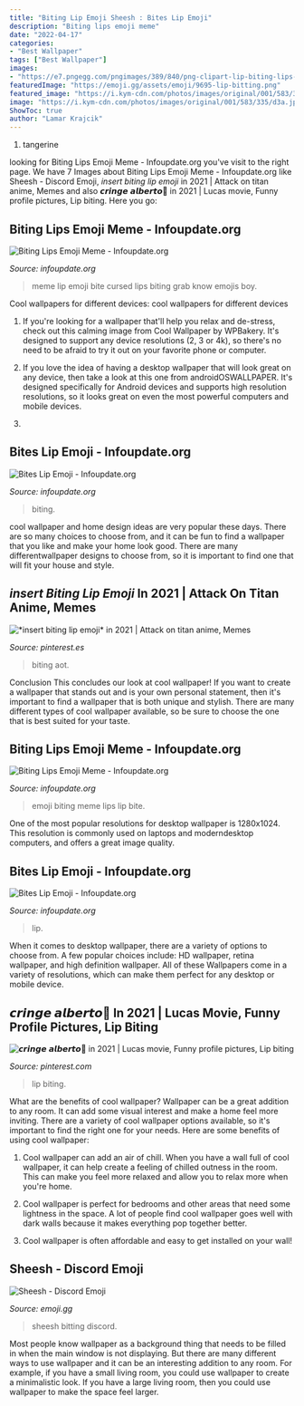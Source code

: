 ```yaml
---
title: "Biting Lip Emoji Sheesh : Bites Lip Emoji"
description: "Biting lips emoji meme"
date: "2022-04-17"
categories:
- "Best Wallpaper"
tags: ["Best Wallpaper"]
images:
- "https://e7.pngegg.com/pngimages/389/840/png-clipart-lip-biting-lips-love-heart.png"
featuredImage: "https://emoji.gg/assets/emoji/9695-lip-bitting.png"
featured_image: "https://i.kym-cdn.com/photos/images/original/001/583/335/d3a.jpg"
image: "https://i.kym-cdn.com/photos/images/original/001/583/335/d3a.jpg"
ShowToc: true
author: "Lamar Krajcik"
---
```



1. tangerine 

	

		
looking for Biting Lips Emoji Meme - Infoupdate.org you've visit to the right page. We have 7 Images about Biting Lips Emoji Meme - Infoupdate.org like Sheesh - Discord Emoji, *insert biting lip emoji* in 2021 | Attack on titan anime, Memes and also 𝙘𝙧𝙞𝙣𝙜𝙚 𝙖𝙡𝙗𝙚𝙧𝙩𝙤🦩 in 2021 | Lucas movie, Funny profile pictures, Lip biting. Here you go:
		
    
## Biting Lips Emoji Meme - Infoupdate.org

<img loading=lazy src="https://i.kym-cdn.com/photos/images/original/001/583/335/d3a.jpg" onerror="this.onerror=null;this.src='https://tse2.mm.bing.net/th?id=OIP.FdvKZB0WbGEPV2Dh3TBdcQHaHY&amp;pid=15.1';" alt="Biting Lips Emoji Meme - Infoupdate.org">

_Source: infoupdate.org_

>meme lip emoji bite cursed lips biting grab know emojis boy. 

	

Cool wallpapers for different devices:
cool wallpapers for different devices 

1. If you're looking for a wallpaper that'll help you relax and de-stress, check out this calming image from Cool Wallpaper by WPBakery. It's designed to support any device resolutions (2, 3 or 4k), so there's no need to be afraid to try it out on your favorite phone or computer.

2. If you love the idea of having a desktop wallpaper that will look great on any device, then take a look at this one from androidOSWALLPAPER. It's designed specifically for Android devices and supports high resolution resolutions, so it looks great on even the most powerful computers and mobile devices.

3.

    
## Bites Lip Emoji - Infoupdate.org

<img loading=lazy src="https://e7.pngegg.com/pngimages/389/840/png-clipart-lip-biting-lips-love-heart.png" onerror="this.onerror=null;this.src='https://tse3.mm.bing.net/th?id=OIP.la5Pzk5JroASp8-ABkNiugHaEH&amp;pid=15.1';" alt="Bites Lip Emoji - Infoupdate.org">

_Source: infoupdate.org_

>biting. 

	

cool wallpaper and home design ideas are very popular these days. There are so many choices to choose from, and it can be fun to find a wallpaper that you like and make your home look good. There are many differentwallpaper designs to choose from, so it is important to find one that will fit your house and style.

    
## *insert Biting Lip Emoji* In 2021 | Attack On Titan Anime, Memes

<img loading=lazy src="https://i.pinimg.com/736x/24/0b/10/240b109a64400bdfaa7c5461f9f9acec.jpg" onerror="this.onerror=null;this.src='https://tse1.mm.bing.net/th?id=OIP.YTdxgTjLiiwWi1DxwnUIzwHaHj&amp;pid=15.1';" alt="*insert biting lip emoji* in 2021 | Attack on titan anime, Memes">

_Source: pinterest.es_

>biting aot. 

	

Conclusion
This concludes our look at cool wallpaper! If you want to create a wallpaper that stands out and is your own personal statement, then it's important to find a wallpaper that is both unique and stylish. There are many different types of cool wallpaper available, so be sure to choose the one that is best suited for your taste.

    
## Biting Lips Emoji Meme - Infoupdate.org

<img loading=lazy src="https://image.emojipng.com/887/511887.jpg" onerror="this.onerror=null;this.src='https://tse1.mm.bing.net/th?id=OIP.RthxsK5H8bZu9XPTzU8gggHaEw&amp;pid=15.1';" alt="Biting Lips Emoji Meme - Infoupdate.org">

_Source: infoupdate.org_

>emoji biting meme lips lip bite. 

	

One of the most popular resolutions for desktop wallpaper is 1280x1024. This resolution is commonly used on laptops and moderndesktop computers, and offers a great image quality.

    
## Bites Lip Emoji - Infoupdate.org

<img loading=lazy src="https://cdn.drawception.com/drawings/Hvt49c6joL.png" onerror="this.onerror=null;this.src='https://tse4.mm.bing.net/th?id=OIP.stfnjMhCrFJfzl9-eQN31gAAAA&amp;pid=15.1';" alt="Bites Lip Emoji - Infoupdate.org">

_Source: infoupdate.org_

>lip. 

	

When it comes to desktop wallpaper, there are a variety of options to choose from. A few popular choices include: HD wallpaper, retina wallpaper, and high definition wallpaper. All of these Wallpapers come in a variety of resolutions, which can make them perfect for any desktop or mobile device. 

    
## 𝙘𝙧𝙞𝙣𝙜𝙚 𝙖𝙡𝙗𝙚𝙧𝙩𝙤🦩 In 2021 | Lucas Movie, Funny Profile Pictures, Lip Biting

<img loading=lazy src="https://i.pinimg.com/736x/bc/ed/8f/bced8f02169e7b9b20d8a24ff460ed11.jpg" onerror="this.onerror=null;this.src='https://tse1.mm.bing.net/th?id=OIP.kHobmZNkmElP1wGnTApUaQAAAA&amp;pid=15.1';" alt="𝙘𝙧𝙞𝙣𝙜𝙚 𝙖𝙡𝙗𝙚𝙧𝙩𝙤🦩 in 2021 | Lucas movie, Funny profile pictures, Lip biting">

_Source: pinterest.com_

>lip biting. 

	

What are the benefits of cool wallpaper?
Wallpaper can be a great addition to any room. It can add some visual interest and make a home feel more inviting. There are a variety of cool wallpaper options available, so it's important to find the right one for your needs. Here are some benefits of using cool wallpaper: 
1. Cool wallpaper can add an air of chill. When you have a wall full of cool wallpaper, it can help create a feeling of chilled outness in the room. This can make you feel more relaxed and allow you to relax more when you're home. 

2. Cool wallpaper is perfect for bedrooms and other areas that need some lightness in the space. A lot of people find cool wallpaper goes well with dark walls because it makes everything pop together better. 

3. Cool wallpaper is often affordable and easy to get installed on your wall!

    
## Sheesh - Discord Emoji

<img loading=lazy src="https://emoji.gg/assets/emoji/9695-lip-bitting.png" onerror="this.onerror=null;this.src='https://tse1.mm.bing.net/th?id=OIP.qDa0uNck8uBn3jcY93UtogHaHZ&amp;pid=15.1';" alt="Sheesh - Discord Emoji">

_Source: emoji.gg_

>sheesh bitting discord. 

	

Most people know wallpaper as a background thing that needs to be filled in when the main window is not displaying. But there are many different ways to use wallpaper and it can be an interesting addition to any room. For example, if you have a small living room, you could use wallpaper to create a minimalistic look. If you have a large living room, then you could use wallpaper to make the space feel larger.

